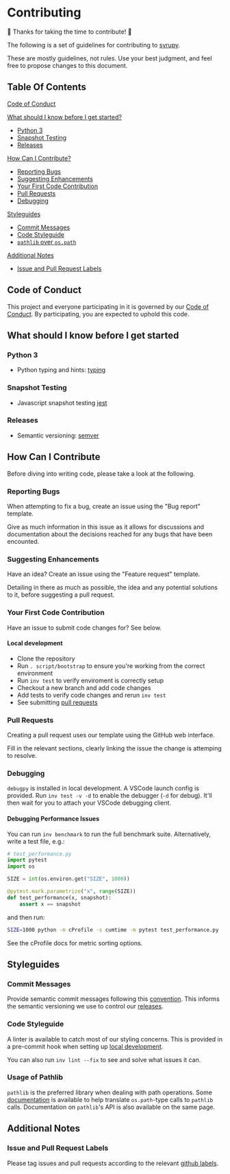 # Contributing

:tada: Thanks for taking the time to contribute! :tada:

The following is a set of guidelines for contributing to [syrupy](https://github.com/noahnu/syrupy).

These are mostly guidelines, not rules. Use your best judgment, and feel free to propose changes to this document.

## Table Of Contents

[Code of Conduct](#code-of-conduct)

[What should I know before I get started?](#what-should-i-know-before-i-get-started)

- [Python 3](#python-3)
- [Snapshot Testing](#snapshot-testing)
- [Releases](#releases)

[How Can I Contribute?](#how-can-i-contribute)

- [Reporting Bugs](#reporting-bugs)
- [Suggesting Enhancements](#suggesting-enhancements)
- [Your First Code Contribution](#your-first-code-contribution)
- [Pull Requests](#pull-requests)
- [Debugging](#debugging)

[Styleguides](#styleguides)

- [Commit Messages](#commit-messages)
- [Code Styleguide](#code-styleguide)
- [`pathlib` over `os.path`](#usage-of-pathlib)

[Additional Notes](#additional-notes)

- [Issue and Pull Request Labels](#issue-and-pull-request-labels)

## Code of Conduct

This project and everyone participating in it is governed by our [Code of Conduct](CODE_OF_CONDUCT.md). By participating, you are expected to uphold this code.

## What should I know before I get started

### Python 3

- Python typing and hints: [typing](https://docs.python.org/3/library/typing.html)

### Snapshot Testing

- Javascript snapshot testing [jest](https://jestjs.io/docs/en/snapshot-testing)

### Releases

- Semantic versioning: [semver](https://semver.org/spec/v2.0.0.html)

## How Can I Contribute

Before diving into writing code, please take a look at the following.

### Reporting Bugs

When attempting to fix a bug, create an issue using the "Bug report" template.

Give as much information in this issue as it allows for discussions and documentation about the decisions reached for any bugs that have been encounted.

### Suggesting Enhancements

Have an idea? Create an issue using the "Feature request" template.

Detailing in there as much as possible, the idea and any potential solutions to it, before suggesting a pull request.

### Your First Code Contribution

Have an issue to submit code changes for? See below.

#### Local development

- Clone the repository
- Run `. script/bootstrap` to ensure you're working from the correct environment
- Run `inv test` to verify enviroment is correctly setup
- Checkout a new branch and add code changes
- Add tests to verify code changes and rerun `inv test`
- See submitting [pull requests](#pull-requests)

### Pull Requests

Creating a pull request uses our template using the GitHub web interface.

Fill in the relevant sections, clearly linking the issue the change is attemping to resolve.

### Debugging

`debugpy` is installed in local development. A VSCode launch config is provided. Run `inv test -v -d` to enable the debugger (`-d` for debug). It'll then wait for you to attach your VSCode debugging client.

#### Debugging Performance Issues

You can run `inv benchmark` to run the full benchmark suite. Alternatively, write a test file, e.g.:

```py
# test_performance.py
import pytest
import os

SIZE = int(os.environ.get("SIZE", 1000))

@pytest.mark.parametrize("x", range(SIZE))
def test_performance(x, snapshot):
    assert x == snapshot
```

and then run:<F12>

```sh
SIZE=1000 python -m cProfile -s cumtime -m pytest test_performance.py --snapshot-update -s > profile.log
```

See the cProfile docs for metric sorting options.

## Styleguides

### Commit Messages

Provide semantic commit messages following this [convention](https://www.conventionalcommits.org/en/v1.0.0/#summary).
This informs the semantic versioning we use to control our [releases](#releases).

### Code Styleguide

A linter is available to catch most of our styling concerns.
This is provided in a pre-commit hook when setting up [local development](#local-development).

You can also run `inv lint --fix` to see and solve what issues it can.

### Usage of Pathlib

`pathlib` is the preferred library when dealing with path operations. Some [documentation](https://docs.python.org/3/library/pathlib.html#correspondence-to-tools-in-the-os-module) is available to help translate `os.path`-type calls to `pathlib` calls. Documentation on `pathlib`'s API is also available on the same page.

## Additional Notes

### Issue and Pull Request Labels

Please tag issues and pull requests according to the relevant [github labels](https://github.com/noahnu/syrupy/issues/labels).

